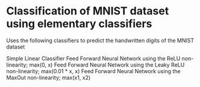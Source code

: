 # Classification of MNIST dataset using elementary classifiers
Uses the following classifiers to predict the handwritten digits of the MNIST dataset

Simple Linear Classifier
Feed Forward Neural Network using the ReLU non-linearity; max(0, x)
Feed Forward Neural Network using the Leaky ReLU non-linearity; max(0.01 * x, x)
Feed Forward Neural Network using the MaxOut non-linearity; max(x1, x2)
